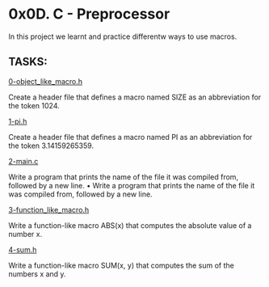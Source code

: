 # 0x0D. C - Preprocessor

In this project we learnt and practice differentw ways to use macros.

## TASKS:

[0-object_like_macro.h](0-object_like_macro.h)

Create a header file that defines a macro named SIZE as an abbreviation for the token 1024.

[1-pi.h](1-pi.h)

Create a header file that defines a macro named PI as an abbreviation for the token 3.14159265359.

[2-main.c](2-main.c)

Write a program that prints the name of the file it was compiled from, followed by a new line.
	• Write a program that prints the name of the file it was compiled from, followed by a new line.

[3-function_like_macro.h](3-function_like_macro.h)

Write a function-like macro ABS(x) that computes the absolute value of a number x.

[4-sum.h](4-sum.h)

Write a function-like macro SUM(x, y) that computes the sum of the numbers x and y.
